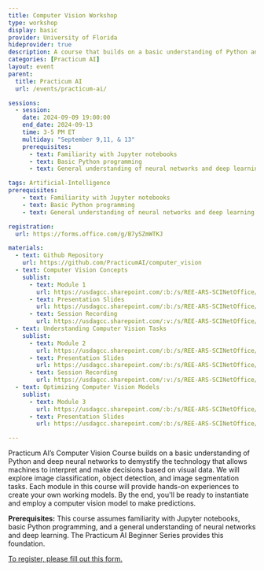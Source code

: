 ```yaml
---
title: Computer Vision Workshop
type: workshop
display: basic
provider: University of Florida
hideprovider: true
description: A course that builds on a basic understanding of Python and deep neural networks to demystify the technology that allows machines to interpret and make decisions based on visual data.
categories: [Practicum AI] 
layout: event
parent: 
  title: Practicum AI
  url: /events/practicum-ai/

sessions:
  - session:
    date: 2024-09-09 19:00:00
    end_date: 2024-09-13
    time: 3-5 PM ET
    multiday: "September 9,11, & 13"
    prerequisites:
      - text: Familiarity with Jupyter notebooks
      - text: Basic Python programming
      - text: General understanding of neural networks and deep learning

tags: Artificial-Intelligence
prerequisites:
    - text: Familiarity with Jupyter notebooks
    - text: Basic Python programming
    - text: General understanding of neural networks and deep learning

registration: 
  url: https://forms.office.com/g/B7ySZmWTKJ

materials:
  - text: Github Repository
    url: https://github.com/PracticumAI/computer_vision
  - text: Computer Vision Concepts
    sublist:
      - text: Module 1
        url: https://usdagcc.sharepoint.com/:b:/s/REE-ARS-SCINetOffice/EUWLaJ0Nz2JLq5HPXAtguQYBzSUgpJsUNgrkRWWJ3_tqsA?e=YUZRno
      - text: Presentation Slides
        url: https://usdagcc.sharepoint.com/:b:/s/REE-ARS-SCINetOffice/EXtkc8cxMTxNh6wfz9aXlWsBlNtwQGZF_2XTCBzYBiuEPA?e=rhgAZQ
      - text: Session Recording
        url: https://usdagcc.sharepoint.com/:v:/s/REE-ARS-SCINetOffice/EZT2CoCG9odNjOOsrgOhg6QBT73lGRvQVvHj5z_XDOVSnA?e=4fQe8T
  - text: Understanding Computer Vision Tasks
    sublist: 
      - text: Module 2
        url: https://usdagcc.sharepoint.com/:b:/s/REE-ARS-SCINetOffice/EVhurrN1NL5BihVQ_3WO8JQBAfa0YPylcSZekLl2jmiHIQ?e=CQflc1
      - text: Presentation Slides
        url: https://usdagcc.sharepoint.com/:b:/s/REE-ARS-SCINetOffice/EcBso6bOkfxOmreo_cczyE4BhKuAXP55NcnZ5nCVjgnwDA?e=aIeelt
      - text: Session Recording
        url: https://usdagcc.sharepoint.com/:v:/s/REE-ARS-SCINetOffice/ERXS4xc3qrhCtj_V4cBUpKMBokf9R-68iorw5EOV_d_BSw?e=UwkIAP
  - text: Optimizing Computer Vision Models
    sublist: 
      - text: Module 3
        url: https://usdagcc.sharepoint.com/:b:/s/REE-ARS-SCINetOffice/EWazsIjpe09Pk04HG36o3hMBjjsy8Emlj9gtuxsrylDxcg?e=mpGPSa
      - text: Presentation Slides
        url: https://usdagcc.sharepoint.com/:b:/s/REE-ARS-SCINetOffice/EUblx3Ys5FJDreUkqHl3YbYB68XGxiFVUhYbdrFSmtDLXA?e=fYKkbc

---
```


Practicum AI’s Computer Vision Course builds on a basic understanding of Python and deep neural networks to demystify the technology that allows machines to interpret and make decisions based on visual data.<!--excerpt--> We will explore image classification, object detection, and image segmentation tasks. Each module in this course will provide hands-on experiences to create your own working models. By the end, you'll be ready to instantiate and employ a computer vision model to make predictions.

**Prerequisites:** This course assumes familiarity with Jupyter notebooks, basic Python programming, and a general understanding of neural networks and deep learning. The Practicum AI Beginner Series provides this foundation. 

[To register, please fill out this form.](https://forms.office.com/g/B7ySZmWTKJ)
